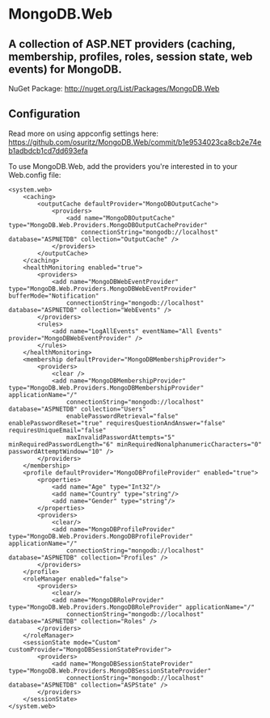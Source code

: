 # MongoDB.Web
## A collection of ASP.NET providers (caching, membership, profiles, roles, session state, web events) for MongoDB.

NuGet Package: http://nuget.org/List/Packages/MongoDB.Web

## Configuration

Read more on using appconfig settings here:
https://github.com/osuritz/MongoDB.Web/commit/b1e9534023ca8cb2e74eb1adbdcb1cd7dd693efa

To use MongoDB.Web, add the providers you're interested in to your Web.config file:

    <system.web>
        <caching>
            <outputCache defaultProvider="MongoDBOutputCache">
                <providers>
                    <add name="MongoDBOutputCache" type="MongoDB.Web.Providers.MongoDBOutputCacheProvider"
                        connectionString="mongodb://localhost" database="ASPNETDB" collection="OutputCache" />
                </providers>
            </outputCache>
        </caching>
        <healthMonitoring enabled="true">
            <providers>
                <add name="MongoDBWebEventProvider" type="MongoDB.Web.Providers.MongoDBWebEventProvider" bufferMode="Notification"
                    connectionString="mongodb://localhost" database="ASPNETDB" collection="WebEvents" />
            </providers>
            <rules>
                <add name="LogAllEvents" eventName="All Events" provider="MongoDBWebEventProvider" />
            </rules>
        </healthMonitoring>
        <membership defaultProvider="MongoDBMembershipProvider">
            <providers>
                <clear />
                <add name="MongoDBMembershipProvider" type="MongoDB.Web.Providers.MongoDBMembershipProvider" applicationName="/"
                    connectionString="mongodb://localhost" database="ASPNETDB" collection="Users"
                    enablePasswordRetrieval="false" enablePasswordReset="true" requiresQuestionAndAnswer="false" requiresUniqueEmail="false"
                    maxInvalidPasswordAttempts="5" minRequiredPasswordLength="6" minRequiredNonalphanumericCharacters="0" passwordAttemptWindow="10" />
            </providers>
        </membership>
        <profile defaultProvider="MongoDBProfileProvider" enabled="true">
            <properties>
                <add name="Age" type="Int32"/>
                <add name="Country" type="string"/>
                <add name="Gender" type="string"/>
            </properties>
            <providers>
                <clear/>
                <add name="MongoDBProfileProvider" type="MongoDB.Web.Providers.MongoDBProfileProvider" applicationName="/"
                    connectionString="mongodb://localhost" database="ASPNETDB" collection="Profiles" />
            </providers>
        </profile>
        <roleManager enabled="false">
            <providers>
                <clear/>
                <add name="MongoDBRoleProvider" type="MongoDB.Web.Providers.MongoDBRoleProvider" applicationName="/"
                    connectionString="mongodb://localhost" database="ASPNETDB" collection="Roles" />
            </providers>
        </roleManager>
        <sessionState mode="Custom" customProvider="MongoDBSessionStateProvider">
            <providers>
                <add name="MongoDBSessionStateProvider" type="MongoDB.Web.Providers.MongoDBSessionStateProvider"
                    connectionString="mongodb://localhost" database="ASPNETDB" collection="ASPState" />
            </providers>
        </sessionState>
    </system.web>